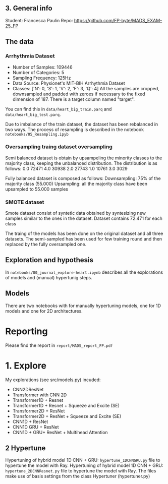 ## 3. General info
Student: Francesca Paulin
Repo: https://github.com/FP-byte/MADS_EXAM-25_FP

## The data
### Arrhythmia Dataset

- Number of Samples: 109446
- Number of Categories: 5
- Sampling Frequency: 125Hz
- Data Source: Physionet's MIT-BIH Arrhythmia Dataset
- Classes: ['N': 0, 'S': 1, 'V': 2, 'F': 3, 'Q': 4]
All the samples are cropped, downsampled and padded with zeroes if necessary to the fixed dimension of 187. There is a target column named "target".

You can find this in `data/heart_big_train.parq` and `data/heart_big_test.parq`.

Due to imbalance of the train dataset, the dataset has been rebalanced in two ways.
The process of resampling is described in the notebook `notebooks/05_Resampling.ipyb`

### Oversampling traing dataset oversampling
Semi balanced dataset is obtain by upsampeling the minority classes to the majority class, keeping the unbalanced distribution.
The distribution is as follows:
0.0    72471
4.0    30938
2.0    27743
1.0    10761
3.0     3029

Fully balanced dataset is composed as follows:
Downsampling: 75% of the majority class (55.000) 
Upsampling: all the majority class have been upsampled to 55.000 samples

### SMOTE dataset
Smote dataset consist of syntetic data obtained by syntesizing new samples similar to the ones in the dataset.
Dataset contains 72.471 for each class

The traing of the models has been done on the original dataset and all three datasets.
The semi-sampled has been used for few training round and then replaced by the fully oversampled one.


## Exploration and hypothesis
In `notebooks/00_journal_explore-heart.ipynb` describes all the explorations of models and (manual) hypertunig steps.

## Models
There are two notebooks with for manually hypertuning models, one for 1D models and one for 2D architectures. 

# Reporting
Please find the report in `report/MADS_report_FP.pdf`

# 1. Explore
My explorations (see src/models.py) incuded:
- CNN2DResNet
- Transformer with CNN 2D
- Transformer1D + Resnet
- Transformer1D + Resnet + Squeeze and Excite (SE)
- Transformer2D + ResNet
- Transformer2D + ResNet + Squeeze and Excite (SE)
- CNN1D + ResNet
- CNN1D GRU + ResNet
- CNN1D + GRU+ ResNet + Multihead Attention

## 2 Hypertune

Hypertuning of hybrid model 1D CNN + GRU: `hypertune_1DCNNGRU.py` file to hypertune the model with Ray. 
Hypertuning of hybrid model 1D CNN + GRU: `hypertune_2DCNNResnet.py` file to hypertune the model with Ray. 
The files make use of basis settings from the class Hypertuner (hypertuner.py)





